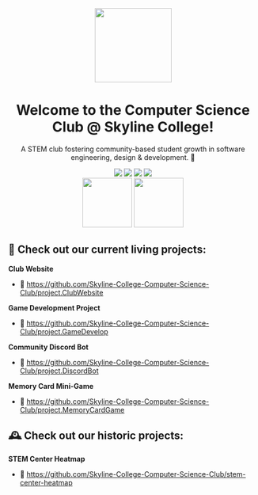 <div align="center">
  <img src="https://avatars.githubusercontent.com/u/102612226?s=400&u=724267d03cc17caa1ba6df470d57d9442a6e1867&v=4" width=155 height=150>
  <h1>Welcome to the Computer Science Club @ Skyline College!</h1>
  <p>A STEM club fostering community-based student growth in software engineering, design & development. 🌱</p>
  <!-- 
  <img src="https://img.shields.io/badge/welcome_to_skyline's_computer_science_club's_github-black?style=for-the-badge&logo=wheniwork">
  <img src="https://github.com/wervlad/wervlad/assets/24524555/766d336d-b87d-44ba-807c-c51de2bc6b4d" height=24>
  --> 
  <a href="https://linktr.ee/skylinecsc"><img src="https://img.shields.io/badge/explore_our_linktree-26622A?style=for-the-badge&logo=linktree"></a>
  <a href="https://discordapp.com/users/168406210687533056"><img src="https://img.shields.io/badge/join_our_discord_community-423C82?style=for-the-badge&logo=discord"></a>
  <a href="https://forms.gle/89A9P6GpxoRwce9z8"><img src="https://img.shields.io/badge/join_our_github_org-616155?style=for-the-badge&logo=github"></a>
  <a href="https://trello.com/w/computerscienceclubinterlink/home"><img src="https://img.shields.io/badge/Track_our_Trellos-FFD657?style=for-the-badge&logo=trello"></a>
</div>

<div align="center" style="width: 100%">
  <img width="100px" src="https://media1.tenor.com/m/MJe9elAbpH8AAAAC/no-cat.gif">
  <img width="100px" src="https://media0.giphy.com/media/M4NykXxUE0HAcK7UJ6/giphy.gif">
  
</div>

## 🚧 Check out our current living projects:
**Club Website** 
- 🔗 https://github.com/Skyline-College-Computer-Science-Club/project.ClubWebsite

**Game Development Project**
- 🔗 https://github.com/Skyline-College-Computer-Science-Club/project.GameDevelop

**Community Discord Bot**
- 🔗 https://github.com/Skyline-College-Computer-Science-Club/project.DiscordBot

**Memory Card Mini-Game** 
- 🔗 https://github.com/Skyline-College-Computer-Science-Club/project.MemoryCardGame

## 🕰️ Check out our historic projects:

**STEM Center Heatmap**
  - 🔗 https://github.com/Skyline-College-Computer-Science-Club/stem-center-heatmap
